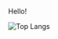 Hello!

<!--[![Dafa's GitHub stats](https://github-readme-stats.vercel.app/api?username=KangDap)](https://github.com/KangDap)-->

![Top Langs](https://github-readme-stats.vercel.app/api/top-langs/?username=KangDap&layout=compact&theme=tokyonight)

<!---
KangDap/KangDap is a ✨ special ✨ repository because its `README.md` (this file) appears on your GitHub profile.
You can click the Preview link to take a look at your changes.
--->
